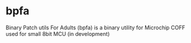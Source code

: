 # bpfa
Binary Patch utils For Adults
(bpfa) is a binary utility for Microchip COFF used for small 8bit MCU
(in development)
